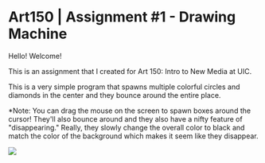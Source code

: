 # Art150 | Assignment #1 - Drawing Machine

Hello! Welcome!

This is an assignment that I created for Art 150: Intro to New Media at UIC.

This is a very simple program that spawns multiple colorful circles and diamonds in the center and they bounce around the entire place.

*Note: You can drag the mouse on the screen to spawn boxes around the cursor! They'll also bounce around and they also have a nifty feature of "disappearing." Really, they slowly change the overall color to black and match the color of the background which makes it seem like they disappear.

![](Assignment1Art150.gif)














